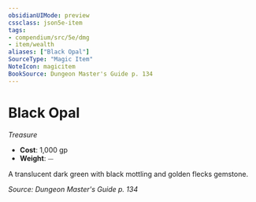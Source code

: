 ```yaml
---
obsidianUIMode: preview
cssclass: json5e-item
tags:
- compendium/src/5e/dmg
- item/wealth
aliases: ["Black Opal"]
SourceType: "Magic Item"
NoteIcon: magicitem
BookSource: Dungeon Master's Guide p. 134
---
```

# Black Opal
*Treasure*  

- **Cost**: 1,000 gp
- **Weight**: ⏤

A translucent dark green with black mottling and golden flecks gemstone.

*Source: Dungeon Master's Guide p. 134*